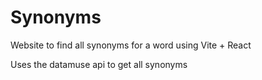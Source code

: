 # Synonyms
Website to find all synonyms for a word using Vite + React

Uses the datamuse api to get all synonyms
